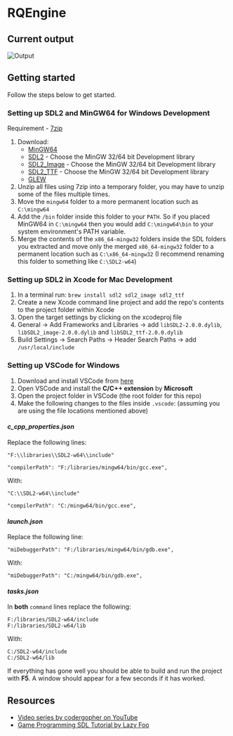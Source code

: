 # RQEngine

## Current output

![Output](./res/result.gif)

## Getting started

Follow the steps below to get started.

### Setting up SDL2 and MinGW64 for Windows Development

Requirement - [7zip](https://www.7-zip.org/)

1) Download:
    - [MinGW64](https://sourceforge.net/projects/mingw-w64/)
    - [SDL2](https://www.libsdl.org/download-2.0.php) - Choose the MinGW 32/64 bit Development library
    - [SDL2_Image](https://www.libsdl.org/projects/SDL_image/) - Choose the MinGW 32/64 bit Development library
    - [SDL2_TTF](https://www.libsdl.org/projects/SDL_ttf/) - Choose the MinGW 32/64 bit Development library
    - [GLEW](https://sourceforge.net/projects/glew/files/glew/2.2.0/glew-2.2.0.zip/download)
2) Unzip all files using 7zip into a temporary folder, you may have to unzip some of the files multiple times.
3) Move the `mingw64` folder to a more permanent location such as `C:\mingw64` 
4) Add the `/bin` folder inside this folder to your `PATH`. So if you placed MinGW64 in `C:\mingw64` then you would add `C:\mingw64\bin` to your system environment's PATH variable.
5) Merge the contents of the `x86_64-mingw32` folders inside the SDL folders you extracted and move only the merged `x86_64-mingw32` folder to a permanent location such as `C:\x86_64-mingw32` (I recommend renaming this folder to something like `C:\SDL2-w64`)

### Setting up SDL2 in Xcode for Mac Development

1) In a terminal run: `brew install sdl2 sdl2_image sdl2_ttf`
2) Create a new Xcode command line project and add the repo's contents to the project folder within Xcode
3) Open the target settings by clicking on the xcodeproj file
4) General -> Add Frameworks and Libraries -> add `libSDL2-2.0.0.dylib`, `libSDL2_image-2.0.0.dylib` and `libSDL2_ttf-2.0.0.dylib`
5) Build Settings -> Search Paths -> Header Search Paths -> add `/usr/local/include`

### Setting up VSCode for Windows

1) Download and install VSCode from [here](https://code.visualstudio.com/)
2) Open VSCode and install the **C/C++ extension** by **Microsoft**
3) Open the project folder in VSCode (the root folder for this repo)
4) Make the following changes to the files inside `.vscode`: (assuming you are using the file locations mentioned above)

#### _c_cpp_properties.json_

Replace the following lines: 

```
"F:\\libraries\\SDL2-w64\\include"

"compilerPath": "F:/libraries/mingw64/bin/gcc.exe",
```

With:
```
"C:\\SDL2-w64\\include"

"compilerPath": "C:/mingw64/bin/gcc.exe",
```

#### _launch.json_

Replace the following line: 

```
"miDebuggerPath": "F:/libraries/mingw64/bin/gdb.exe",
```

With:
```
"miDebuggerPath": "C:/mingw64/bin/gdb.exe",
```

#### _tasks.json_

In **both** `command` lines replace the following: 

```
F:/libraries/SDL2-w64/include
F:/libraries/SDL2-w64/lib
```

With:
```
C:/SDL2-w64/include
C:/SDL2-w64/lib
```

If everything has gone well you should be able to build and run the project with **F5**. A window should appear for a few seconds if it has worked.

## Resources

- [Video series by codergopher on YouTube](https://www.youtube.com/watch?v=KsG6dJlLBDw&list=PL2RPjWnJduNmXHRYwdtublIPdlqocBoLS)
- [Game Programming SDL Tutorial by Lazy Foo](https://lazyfoo.net/tutorials/SDL/index.php#Hello%20SDL)
